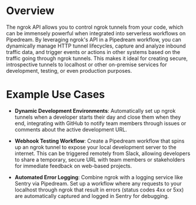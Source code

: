 # Overview

The ngrok API allows you to control ngrok tunnels from your code, which can be immensely powerful when integrated into serverless workflows on Pipedream. By leveraging ngrok's API in a Pipedream workflow, you can dynamically manage HTTP tunnel lifecycles, capture and analyze inbound traffic data, and trigger events or actions in other systems based on the traffic going through ngrok tunnels. This makes it ideal for creating secure, introspective tunnels to localhost or other on-premise services for development, testing, or even production purposes.

# Example Use Cases

- **Dynamic Development Environments**: Automatically set up ngrok tunnels when a developer starts their day and close them when they end, integrating with GitHub to notify team members through issues or comments about the active development URL.

- **Webhook Testing Workflow**: Create a Pipedream workflow that spins up an ngrok tunnel to expose your local development server to the internet. This can be triggered remotely from Slack, allowing developers to share a temporary, secure URL with team members or stakeholders for immediate feedback on web-based projects.

- **Automated Error Logging**: Combine ngrok with a logging service like Sentry via Pipedream. Set up a workflow where any requests to your localhost through ngrok that result in errors (status codes 4xx or 5xx) are automatically captured and logged in Sentry for debugging.
